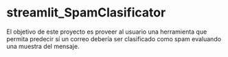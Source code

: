 # streamlit_SpamClasificator
El objetivo de este proyecto es proveer al usuario una herramienta que permita predecir sí un correo debería ser clasificado como spam evaluando una muestra del mensaje.
